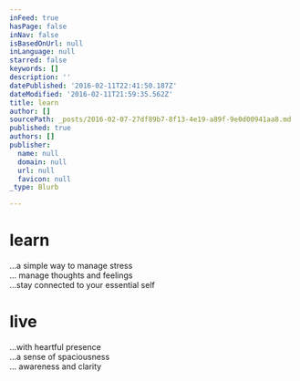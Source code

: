 ```yaml
---
inFeed: true
hasPage: false
inNav: false
isBasedOnUrl: null
inLanguage: null
starred: false
keywords: []
description: ''
datePublished: '2016-02-11T22:41:50.187Z'
dateModified: '2016-02-11T21:59:35.562Z'
title: learn
author: []
sourcePath: _posts/2016-02-07-27df89b7-8f13-4e19-a89f-9e0d00941aa8.md
published: true
authors: []
publisher:
  name: null
  domain: null
  url: null
  favicon: null
_type: Blurb

---
```

# learn

...a simple way to manage stress  
... manage thoughts and feelings  
...stay connected to your essential self

# live

...with heartful presence  
...a sense of spaciousness  
... awareness and clarity